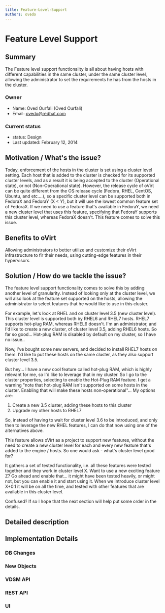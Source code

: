```yaml
---
title: Feature-Level-Support
authors: ovedo
---
```


# Feature Level Support

## Summary

The Feature level support functionality is all about having hosts with different capabilities in the same cluster, under the same cluster level, allowing the administrator to set the requirements he has from the hosts in the cluster.

### Owner

*   Name: Oved Ourfali (Oved Ourfali)
*   Email: <ovedo@redhat.com>

### Current status

*   status: Design
*   Last updated: February 12, 2014

## Motivation / What's the issue?

Today, enforcement of the hosts in the cluster is set using a cluster level setting. Each host that is added to the cluster is checked for its supported cluster levels, and as a result it is being accepted to the cluster (Operational state), or not (Non-Operational state). However, the release cycle of oVirt can be quite different from the OS release cycle (Fedora, RHEL, CentOS, Ubuntu, and etc....), so a specific cluster level can be supported both in FedoraX and FedoraY (X < Y), but it will use the lowest common feature set of FedoraX. If we need to use a feature that's available in FedoraY, we need a new cluster level that uses this feature, specifying that FedoraY supports this cluster level, whereas FedoraX doesn't. This feature comes to solve this issue.

## Benefits to oVirt

Allowing administrators to better utilize and customize their oVirt infrastructure to fir their needs, using cutting-edge features in their hypervisors.

## Solution / How do we tackle the issue?

The feature level support functionality comes to solve this by adding another level of granularity. Instead of looking only at the cluster level, we will also look at the feature set supported on the hosts, allowing the administrator to select features that he would like to use in this cluster.

For example, let's look at RHEL and on cluster level 3.5 (new cluster level). This cluster level is supported both by RHEL6 and RHEL7 hosts. RHEL7 supports hot-plug RAM, whereas RHEL6 doesn't. I'm an administrator, and I'd like to create a new cluster, of cluster level 3.5, adding RHEL6 hosts. So far so good... Hot-plug RAM is disabled by default on my cluster, so I have no issue..

Now, I've bought some new servers, and decided to install RHEL7 hosts on them. I'd like to put these hosts on the same cluster, as they also support cluster level 3.5.

But hey... I have a new cool feature called hot-plug RAM, which is highly relevant for me, so I'd like to leverage that in my cluster. So I go to the cluster properties, selecting to enable the Hot-Plug RAM feature. I get a warning "note that hot-plug RAM isn't supported on some hosts in the cluster. Enabling that will make these hosts non-operational"... My options are:

1.  Create a new 3.5 cluster, adding these hosts to this cluster
2.  Upgrade my other hosts to RHEL7

So, instead of having to wait for cluster level 3.6 to be introduced, and only then to leverage the new RHEL features, I can do that now using one of the alternatives above.

This feature allows oVirt as a project to support new features, without the need to create a new cluster level for each and every new feature that's added to the engine / hosts. So one would ask - what's cluster level good for?

It gathers a set of tested functionality, i.e. all these features were tested together and they work in cluster level X. Want to use a new exciting feature Z? Go ahead and enable that... it might have been tested heavily, or might not, but you can enable it and start using it. When we introduce cluster level X+0.1 it will be on all the time, and tested with other features that are available in this cluster level.

Confused? If so I hope that the next section will help put some order in the details.

## Detailed description

## Implementation Details

### DB Changes

### New Objects

### VDSM API

### REST API

### UI
